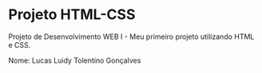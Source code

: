# Projeto HTML-CSS
Projeto de Desenvolvimento WEB I - Meu primeiro projeto utilizando HTML e CSS.

Nome: Lucas Luidy Tolentino Gonçalves
